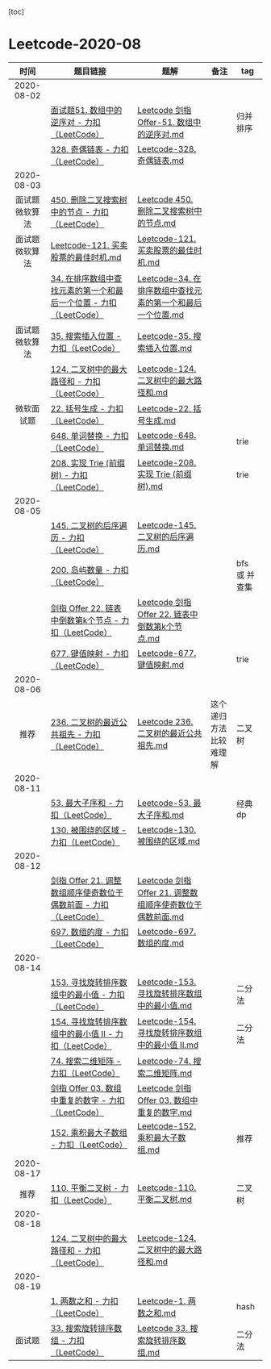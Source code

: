[toc]


# Leetcode-2020-08


| 时间| 题目链接 | 题解| 备注| tag |
| :----: | ------------------------------------------------------------ | ---------------------------- | ----------------------------------------- | ------------ |
| 2020-08-02|||||
|  |  [面试题51. 数组中的逆序对 - 力扣（LeetCode）](https://leetcode-cn.com/problems/shu-zu-zhong-de-ni-xu-dui-lcof/) | [Leetcode 剑指 Offer-51. 数组中的逆序对.md](Leetcode/Leetcode%20剑指%20Offer-51.%20数组中的逆序对.md) |       |  归并排序 | 
|  |  [328. 奇偶链表 - 力扣（LeetCode）](https://leetcode-cn.com/problems/odd-even-linked-list/) | [Leetcode-328. 奇偶链表.md](Leetcode/Leetcode-328.%20奇偶链表.md) |       |      | 
| 2020-08-03|||||
| 面试题 微软算法| [450. 删除二叉搜索树中的节点 - 力扣（LeetCode）](https://leetcode-cn.com/problems/delete-node-in-a-bst/) | [Leetcode 450. 删除二叉搜索树中的节点.md](Leetcode/Leetcode%20450.%20删除二叉搜索树中的节点.md) |       |      | 
| 面试题 微软算法 | [Leetcode-121. 买卖股票的最佳时机.md](Leetcode/Leetcode-121.%20买卖股票的最佳时机.md) | [Leetcode-121. 买卖股票的最佳时机.md](Leetcode/Leetcode-121.%20买卖股票的最佳时机.md) |       |      | 
|  |  [34. 在排序数组中查找元素的第一个和最后一个位置 - 力扣（LeetCode）](https://leetcode-cn.com/problems/find-first-and-last-position-of-element-in-sorted-array/) | [Leetcode-34. 在排序数组中查找元素的第一个和最后一个位置.md](Leetcode/Leetcode-34.%20在排序数组中查找元素的第一个和最后一个位置.md) |       |      | 
| 面试题 微软算法 | [35. 搜索插入位置 - 力扣（LeetCode）](https://leetcode-cn.com/problems/search-insert-position/) | [Leetcode-35. 搜索插入位置.md](Leetcode/Leetcode-35.%20搜索插入位置.md) |       |      | 
|  | [124. 二叉树中的最大路径和 - 力扣（LeetCode）](https://leetcode-cn.com/problems/binary-tree-maximum-path-sum/)  | [Leetcode-124. 二叉树中的最大路径和.md](Leetcode/Leetcode-124.%20二叉树中的最大路径和.md) |       |      | 
| 微软面试题  |  [22. 括号生成 - 力扣（LeetCode）](https://leetcode-cn.com/problems/generate-parentheses/) | [Leetcode-22. 括号生成.md](Leetcode/Leetcode-22.%20括号生成.md) |       |      | 
|  | [648. 单词替换 - 力扣（LeetCode）](https://leetcode-cn.com/problems/replace-words/)  | [Leetcode-648. 单词替换.md](Leetcode/Leetcode-648.%20单词替换.md) |       |   trie   | 
|  | [208. 实现 Trie (前缀树) - 力扣（LeetCode）](https://leetcode-cn.com/problems/implement-trie-prefix-tree/)  | [Leetcode-208. 实现 Trie (前缀树).md](Leetcode/Leetcode-208.%20实现%20Trie%20(前缀树).md) |       |   trie   | 
| 2020-08-05|||||
|  | [145. 二叉树的后序遍历 - 力扣（LeetCode）](https://leetcode-cn.com/problems/binary-tree-postorder-traversal/)  | [Leetcode-145. 二叉树的后序遍历.md](Leetcode/Leetcode-145.%20二叉树的后序遍历.md) |       |      | 
| | [200. 岛屿数量 - 力扣（LeetCode）](https://leetcode-cn.com/problems/number-of-islands/) | || bfs 或 并查集|
|  |  [剑指 Offer 22. 链表中倒数第k个节点 - 力扣（LeetCode）](https://leetcode-cn.com/problems/lian-biao-zhong-dao-shu-di-kge-jie-dian-lcof/) | [Leetcode 剑指 Offer 22. 链表中倒数第k个节点.md](Leetcode/Leetcode%20剑指%20Offer%2022.%20链表中倒数第k个节点.md) |       |      | 
|  |  [677. 键值映射 - 力扣（LeetCode）](https://leetcode-cn.com/problems/map-sum-pairs/) | [Leetcode-677. 键值映射.md](Leetcode/Leetcode-677.%20键值映射.md) |       |   trie   | 
| 2020-08-06|||||
| 推荐  |   [236. 二叉树的最近公共祖先 - 力扣（LeetCode）](https://leetcode-cn.com/problems/lowest-common-ancestor-of-a-binary-tree/)| [Leetcode 236. 二叉树的最近公共祖先.md](Leetcode/Leetcode%20236.%20二叉树的最近公共祖先.md) |     这个递归方法比较难理解  |  二叉树    | 
| 2020-08-11|||||
|  | [53. 最大子序和 - 力扣（LeetCode）](https://leetcode-cn.com/problems/maximum-subarray/)  | [Leetcode-53. 最大子序和.md](Leetcode/Leetcode-53.%20最大子序和.md) |       |   经典 dp  | 
|  | [130. 被围绕的区域 - 力扣（LeetCode）](https://leetcode-cn.com/problems/surrounded-regions/)  | [Leetcode-130. 被围绕的区域.md](Leetcode/Leetcode-130.%20被围绕的区域.md) |       |      | 
| 2020-08-12|||||
|  | [剑指 Offer 21. 调整数组顺序使奇数位于偶数前面 - 力扣（LeetCode）](https://leetcode-cn.com/problems/diao-zheng-shu-zu-shun-xu-shi-qi-shu-wei-yu-ou-shu-qian-mian-lcof/)  | [Leetcode 剑指 Offer 21. 调整数组顺序使奇数位于偶数前面.md](Leetcode/Leetcode%20剑指%20Offer%2021.%20调整数组顺序使奇数位于偶数前面.md) |       |      | 
|  |   [697. 数组的度 - 力扣（LeetCode）](https://leetcode-cn.com/problems/degree-of-an-array/) | [Leetcode-697. 数组的度.md](Leetcode/Leetcode-697.%20数组的度.md) |       |      | 
| 2020-08-14|||||
|  | [153. 寻找旋转排序数组中的最小值 - 力扣（LeetCode）](https://leetcode-cn.com/problems/find-minimum-in-rotated-sorted-array/submissions/)   | [Leetcode-153. 寻找旋转排序数组中的最小值.md](Leetcode/Leetcode-153.%20寻找旋转排序数组中的最小值.md) |       | 二分法     | 
|  | [154. 寻找旋转排序数组中的最小值 II - 力扣（LeetCode）](https://leetcode-cn.com/problems/find-minimum-in-rotated-sorted-array-ii/)  | [Leetcode-154. 寻找旋转排序数组中的最小值 II.md](Leetcode/Leetcode-154.%20寻找旋转排序数组中的最小值%20II.md) |       |    二分法  | 
|  |  [74. 搜索二维矩阵 - 力扣（LeetCode）](https://leetcode-cn.com/problems/search-a-2d-matrix/) | [Leetcode-74. 搜索二维矩阵.md](Leetcode/Leetcode-74.%20搜索二维矩阵.md) |       |      | 
|  | [剑指 Offer 03. 数组中重复的数字 - 力扣（LeetCode）](https://leetcode-cn.com/problems/shu-zu-zhong-zhong-fu-de-shu-zi-lcof/comments/)  | [Leetcode 剑指 Offer 03. 数组中重复的数字.md](Leetcode/Leetcode%20剑指%20Offer%2003.%20数组中重复的数字.md) |       |      | 
|  | [152. 乘积最大子数组 - 力扣（LeetCode）](https://leetcode-cn.com/problems/maximum-product-subarray/)  | [Leetcode-152. 乘积最大子数组.md](Leetcode/Leetcode-152.%20乘积最大子数组.md) |      |    推荐  | 
| 2020-08-17|||||
| 推荐 | [110. 平衡二叉树 - 力扣（LeetCode）](https://leetcode-cn.com/problems/balanced-binary-tree/)  | [Leetcode-110. 平衡二叉树.md](Leetcode/Leetcode-110.%20平衡二叉树.md) |       | 二叉树     | 
| 2020-08-18|||||
|  | [124. 二叉树中的最大路径和 - 力扣（LeetCode）](https://leetcode-cn.com/problems/binary-tree-maximum-path-sum/)  | [Leetcode-124. 二叉树中的最大路径和.md](Leetcode/Leetcode-124.%20二叉树中的最大路径和.md) |       |      | 
| 2020-08-19|||||
| | [1. 两数之和 - 力扣（LeetCode）](https://leetcode-cn.com/problems/two-sum/)  | [Leetcode-1. 两数之和.md](Leetcode/Leetcode-1.%20两数之和.md) |       |    hash  | 
| 面试题 | [33. 搜索旋转排序数组 - 力扣（LeetCode）](https://leetcode-cn.com/problems/search-in-rotated-sorted-array/) | [Leetcode 33. 搜索旋转排序数组.md](Leetcode/Leetcode%2033.%20搜索旋转排序数组.md) |       |  二分法   | 